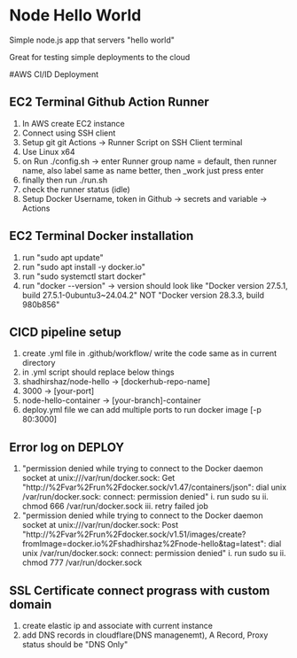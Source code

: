 # Node Hello World

Simple node.js app that servers "hello world"

Great for testing simple deployments to the cloud

#AWS CI/ID Deployment

## EC2 Terminal Github Action Runner

1. In AWS create EC2 instance
2. Connect using SSH client
3. Setup git git Actions -> Runner Script on SSH Client terminal
4. Use Linux x64
5. on Run ./config.sh -> enter Runner group name = default, then runner name, also label same as name better, then \_work just press enter
6. finally then run ./run.sh
7. check the runner status (idle)
8. Setup Docker Username, token in Github -> secrets and variable -> Actions

## EC2 Terminal Docker installation

1. run "sudo apt update"
2. run "sudo apt install -y docker.io"
3. run "sudo systemctl start docker"
4. run "docker --version" -> version should look like "Docker version 27.5.1, build 27.5.1-0ubuntu3~24.04.2" NOT "Docker version 28.3.3, build 980b856"

## CICD pipeline setup

1. create .yml file in .github/workflow/ write the code same as in current directory
2. in .yml script should replace below things
3. shadhirshaz/node-hello -> [dockerhub-repo-name]
4. 3000 -> [your-port]
5. node-hello-container -> [your-branch]-container
6. deploy.yml file we can add multiple ports to run docker image [-p 80:3000]

## Error log on DEPLOY

1. "permission denied while trying to connect to the Docker daemon socket at unix:///var/run/docker.sock: Get "http://%2Fvar%2Frun%2Fdocker.sock/v1.47/containers/json": dial unix /var/run/docker.sock: connect: permission denied"
   i. run sudo su
   ii. chmod 666 /var/run/docker.sock
   iii. retry failed job
2. "permission denied while trying to connect to the Docker daemon socket at unix:///var/run/docker.sock: Post "http://%2Fvar%2Frun%2Fdocker.sock/v1.51/images/create?fromImage=docker.io%2Fshadhirshaz%2Fnode-hello&tag=latest": dial unix /var/run/docker.sock: connect: permission denied"
   i. run sudo su
   ii. chmod 777 /var/run/docker.sock

## SSL Certificate connect prograss with custom domain

1. create elastic ip and associate with current instance
2. add DNS records in cloudflare(DNS managenemt), A Record, Proxy status should be "DNS Only"

